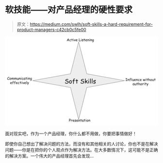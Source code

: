 # 软技能——对产品经理的硬性要求

> 原文：<https://medium.com/swlh/soft-skills-a-hard-requirement-for-product-managers-c42cb0c5fe00>

![](img/755465e7922175574b920b31a8ec751b.png)

面对现实吧，作为一个产品经理，你什么都不用做，你要把事情做好！

即使你自己想出了解决问题的方法，而没有和其他相关的人讨论，你也不是在解决问题——你是在把你的个人观点作为解决方法。在大多数情况下，这可能不是正确的解决方案。一个伟大的产品经理首先会发现…